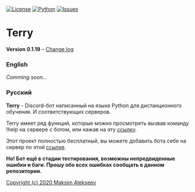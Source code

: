 [![License](https://img.shields.io/github/license/onixuniverse/terry-bot)](https://www.apache.org/licenses/LICENSE-2.0)
[![Python](https://img.shields.io/badge/python-3.8-blue.svg)](https://python.org)
[![Issues](https://img.shields.io/github/issues/onixuniverse/terry-bot)](https://github.com/onixuniverse/terry-bot/issues)

# Terry
**Version 0.1.19** – [Change log](CHANGELOG.md)

### English
_Comming soon..._

### Русский
**Terry** - Discord-бот написанный на языке Python для дистанционного обучения. И соответствующих серверов.

Terry имеет ряд функций, которые можно просмотреть вызвав команду  !help  на сервере с ботом, или нажав на эту [ссылку](docs/help.md).

Этот проект полностью бесплатный, вы можете добавить бота себе на сервер по этой [ссылке](https://discord.com/api/oauth2/authorize?client_id=663412377693454336&permissions=8&scope=bot).

**Но! Бот ещё в стадии тестирования, возможны непредвиденные ошибки и баги. Прошу обо всех ошибках сообщать в данном репозитории.**

[Copyright (c) 2020 Maksim Alekseev](LICENSE)
